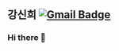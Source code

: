 ## 강신희 [![Gmail Badge](https://img.shields.io/badge/Gmail-d14836?style=flat-square&logo=Gmail&logoColor=white&link=kangsinhee40@gmail.com)](mailto:kangsinhee40@gmail.com)

### Hi there 👋
